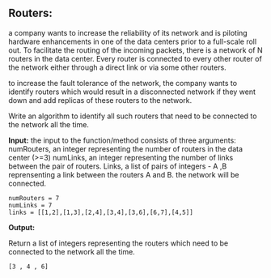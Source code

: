 ## __Routers__:

a company wants to increase the reliability of its network
and is piloting hardware enhancements in one of the data
centers prior to a full-scale roll out. To facilitate
the routing of the incoming packets, there is a network
of N routers in the data center. Every router is connected
to every other router of the network either through a direct
link or via some other routers.

to increase the fault tolerance of the network, the company
wants to identify routers which would result in a disconnected
network if they went down and add replicas of these routers
to the network.

Write an algorithm to identify all such routers that need to
be connected to the network all the time.

__Input:__
the input to the function/method consists of three
arguments:
numRouters, an integer representing the number of routers
in the data center (>=3)
numLinks, an integer representing the number of links
between the pair of routers.
Links, a list of pairs of integers - A ,B reprensenting
a link between the routers A and B. the network will be
connected.
```
numRouters = 7
numLinks = 7
links = [[1,2],[1,3],[2,4],[3,4],[3,6],[6,7],[4,5]]
```
__Output:__

Return a list of integers representing the routers which
need to be connected to the network all the time.
```
[3 , 4 , 6]
```
